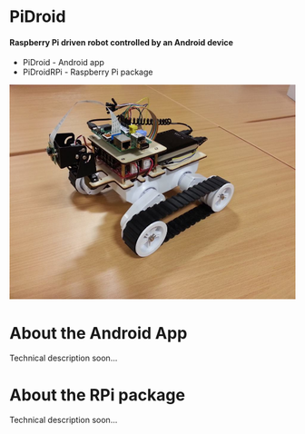 
PiDroid
=======
#### Raspberry Pi driven robot controlled by an Android device

- PiDroid - Android app
- PiDroidRPi - Raspberry Pi package

![PiDroid at Third Year Project Showcase](PiDroidRPi/resource/PiDroid1.jpg)


About the Android App
=====================

Technical description soon...


About the RPi package
=====================

Technical description soon...
